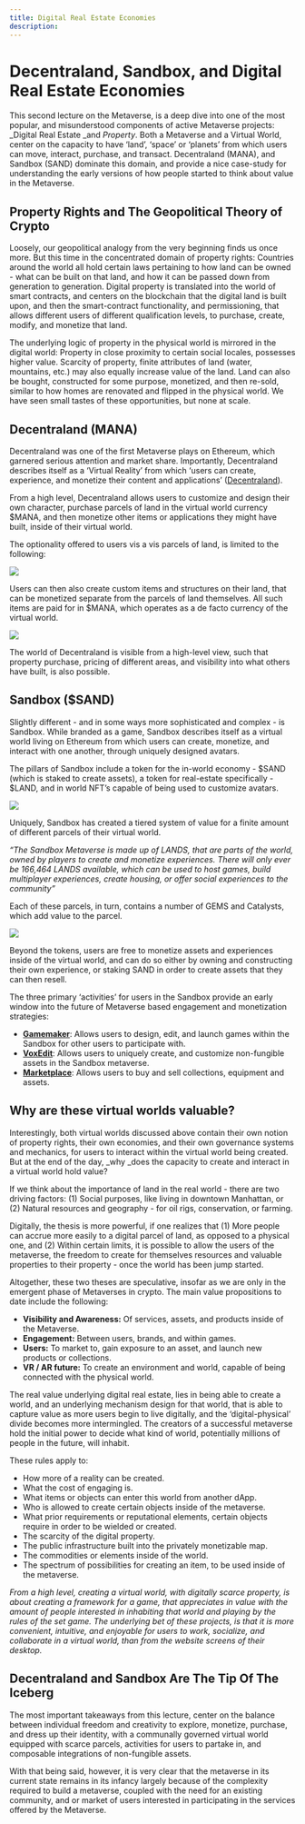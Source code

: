 ```yaml
---
title: Digital Real Estate Economies 
description: 
---
```


<!-- Lecture 1: Theory and Evolution of the Metaverse 

Lecture 2: Decentraland and Digital Real Estate Economies 

Lecture 3: Metaverse on NEAR: NEAR Hub, Octopus App Chains.  -->



# Decentraland, Sandbox, and Digital Real Estate Economies

This second lecture on the Metaverse, is a deep dive into one of the most popular, and misunderstood components of active Metaverse projects: _Digital Real Estate _and _Property_. Both a Metaverse and a Virtual World, center on the capacity to have ‘land’, ‘space’ or ‘planets’ from which users can move, interact, purchase, and transact. Decentraland (MANA), and Sandbox (SAND) dominate this domain, and provide a nice case-study for understanding the early versions of how people started to think about value in the Metaverse. 

## Property Rights and The Geopolitical Theory of Crypto

Loosely, our geopolitical analogy from the very beginning finds us once more. But this time in the concentrated domain of property rights: Countries around the world all hold certain laws pertaining to how land can be owned - what can be built on that land, and how it can be passed down from generation to generation. Digital property is translated into the world of smart contracts, and centers on the blockchain that the digital land is built upon, and then the smart-contract functionality, and permissioning, that allows different users of different qualification levels, to purchase, create, modify, and monetize that land. 

The underlying logic of property in the physical world is mirrored in the digital world: Property in close proximity to certain social locales, possesses higher value. Scarcity of property, finite attributes of land (water, mountains, etc.) may also equally increase value of the land. Land can also be bought, constructed for some purpose, monetized, and then re-sold, similar to how homes are renovated and flipped in the physical world. We have seen small tastes of these opportunities, but none at scale. 

## Decentraland (MANA)

Decentraland was one of the first Metaverse plays on Ethereum, which garnered serious attention and market share. Importantly, Decentraland describes itself as a ‘Virtual Reality’ from which ‘users can create, experience, and monetize their content and applications’ ([Decentraland](https://docs.decentraland.org/player/general/introduction/)). 

From a high level, Decentraland allows users to customize and design their own character, purchase parcels of land in the virtual world currency $MANA, and then monetize other items or applications they might have built, inside of their virtual world. 

The optionality offered to users vis a vis parcels of land, is limited to the following: 


![](@site/static/img/bootcamp/mod-em-6.2.1.png)


Users can then also create custom items and structures on their land, that can be monetized separate from the parcels of land themselves. All such items are paid for in $MANA, which operates as a de facto currency of the virtual world. 


![](@site/static/img/bootcamp/mod-em-6.2.2.png)


The world of Decentraland is visible from a high-level view, such that property purchase, pricing of different areas, and visibility into what others have built, is also possible. 

## Sandbox ($SAND)

Slightly different - and in some ways more sophisticated and complex - is Sandbox. While branded as a game, Sandbox describes itself as a virtual world living on Ethereum from which users can create, monetize, and interact with one another, through uniquely designed avatars. 

The pillars of Sandbox include a token for the in-world economy - $SAND (which is staked to create assets), a token for real-estate specifically - $LAND, and in world NFT’s capable of being used to customize avatars. 


![](@site/static/img/bootcamp/mod-em-6.2.3.png)


Uniquely, Sandbox has created a tiered system of value for a finite amount of different parcels of their virtual world. 

_“The Sandbox Metaverse is made up of LANDS, that are parts of the world, owned by players to create and monetize experiences. There will only ever be 166,464 LANDS available, which can be used to host games, build multiplayer experiences, create housing, or offer social experiences to the community”_

Each of these parcels, in turn, contains a number of GEMS and Catalysts, which add value to the parcel. 


![](@site/static/img/bootcamp/mod-em-6.2.4.png)


Beyond the tokens, users are free to monetize assets and experiences inside of the virtual world, and can do so either by owning and constructing their own experience, or staking SAND in order to create assets that they can then resell. 

The three primary ‘activities’ for users in the Sandbox provide an early window into the future of Metaverse based engagement and monetization strategies: 



* **[Gamemaker](https://www.sandbox.game/en/create/game-maker/)**: Allows users to design, edit, and launch games within the Sandbox for other users to participate with. 
* **[VoxEdit](https://www.sandbox.game/en/create/vox-edit/)**: Allows users to uniquely create, and customize non-fungible assets in the Sandbox metaverse. 
* **[Marketplace](https://www.sandbox.game/en/shop/)**: Allows users to buy and sell collections, equipment and assets. 

## Why are these virtual worlds valuable?

Interestingly, both virtual worlds discussed above contain their own notion of property rights, their own economies, and their own governance systems and mechanics, for users to interact within the virtual world being created. But at the end of the day, _why _does the capacity to create and interact in a virtual world hold value? 

If we think about the importance of land in the real world - there are two driving factors: (1) Social purposes, like living in downtown Manhattan, or (2) Natural resources and geography - for oil rigs, conservation, or farming. 

Digitally, the thesis is more powerful, if one realizes that (1) More people can accrue more easily to a digital parcel of land, as opposed to a physical one, and (2) Within certain limits, it is possible to allow the users of the metaverse, the freedom to create for themselves resources and valuable properties to their property - once the world has been jump started. 

Altogether, these two theses are speculative, insofar as we are only in the emergent phase of Metaverses in crypto. The main value propositions to date include the following: 

  * **Visibility and Awareness:** Of services, assets, and products inside of the Metaverse. 
  * **Engagement:** Between users, brands, and within games. 
  * **Users:** To market to, gain exposure to an asset, and launch new products or collections. 
  * **VR / AR future:** To create an environment and world, capable of being connected with the physical world. 

The real value underlying digital real estate, lies in being able to create a world, and an underlying mechanism design for that world, that is able to capture value as more users begin to live digitally, and the ‘digital-physical’ divide becomes more intermingled. The creators of a successful metaverse hold the initial power to decide what kind of world, potentially millions of people in the future, will inhabit. 

These rules apply to:


* How more of a reality can be created. 
* What the cost of engaging is. 
* What items or objects can enter this world from another dApp. 
* Who is allowed to create certain objects inside of the metaverse. 
* What prior requirements or reputational elements, certain objects require in order to be wielded or created.
* The scarcity of the digital property. 
* The public infrastructure built into the privately monetizable map.  
* The commodities or elements inside of the world. 
* The spectrum of possibilities for creating an item, to be used inside of the metaverse. 

_From a high level, creating a virtual world, with digitally scarce property, is about creating a framework for a game, that appreciates in value with the amount of people interested in inhabiting that world and playing by the rules of the set game. The underlying bet of these projects, is that it is more convenient, intuitive, and enjoyable for users to work, socialize, and collaborate in a virtual world, than from the website screens of their desktop._

## Decentraland and Sandbox Are The Tip Of The Iceberg

The most important takeaways from this lecture, center on the balance between individual freedom and creativity to explore, monetize, purchase, and dress up their identity, with a communally governed virtual world equipped with scarce parcels, activities for users to partake in, and composable integrations of non-fungible assets. 

With that being said, however, it is very clear that the metaverse in its current state remains in its infancy largely because of the complexity required to build a metaverse, coupled with the need for an existing community, and or market of users interested in participating in the services offered by the Metaverse. 
